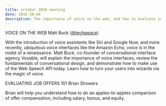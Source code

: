 ```yaml
---
title: october 2016 meeting
date: 2016-10-04
description: The importance of voice on the web, and how to evaluate job offers
---
```


VOICE ON THE WEB
Matt Buck ([@techpeace](http://twitter.com/techpeace))

With the introduction of voice assistants like Siri and Google Now, and more recently, ubiquitous voice interfaces like the Amazon Echo, voice is in the midst of a renaissance. Matt Buck, co-founder of conversational interface agency Voxable, will explain the importance of voice interfaces, review the fundamentals of conversational design, and demonstrate how to make use of the Web Speech API today. Learn how to turn your users into wizards via the magic of voice.

EVALUATING JOB OFFERS 101
Brian Showers

Brian will help you understand how to do an apples-to-apples comparison of offer compensation, including salary, bonus, and equity.
